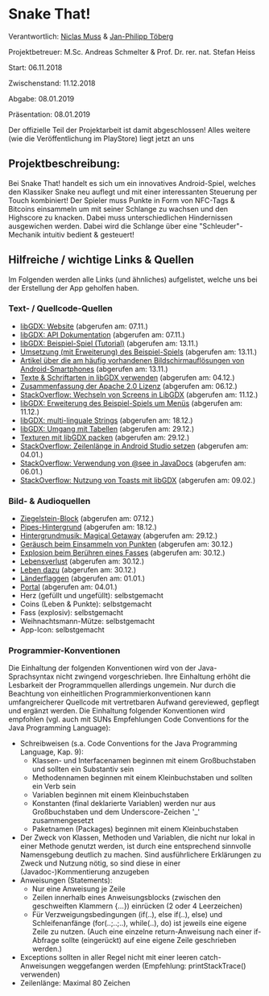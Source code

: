 # Snake That!

Verantwortlich: [Niclas Muss](https://github.com/NiclasMuss) & [Jan-Philipp Töberg](https://github.com/Janfiderheld)

Projektbetreuer: M.Sc. Andreas Schmelter & Prof. Dr. rer. nat. Stefan Heiss


Start: 06.11.2018

Zwischenstand: 11.12.2018

Abgabe: 08.01.2019

Präsentation: 08.01.2019

Der offizielle Teil der Projektarbeit ist damit abgeschlossen! Alles weitere (wie die Veröffentlichung im PlayStore) liegt jetzt an uns

## Projektbeschreibung:

Bei Snake That! handelt es sich um ein innovatives Android-Spiel, welches den Klassiker Snake neu auflegt und mit einer interessanten Steuerung per Touch kombiniert!
Der Spieler muss Punkte in Form von NFC-Tags & Bitcoins einsammeln um mit seiner Schlange zu wachsen und den Highscore zu knacken. Dabei muss unterschiedlichen Hindernissen ausgewichen werden.
Dabei wird die Schlange über eine "Schleuder"-Mechanik intuitiv bedient & gesteuert!

## Hilfreiche / wichtige Links & Quellen

Im Folgenden werden alle Links (und ähnliches) aufgelistet, welche uns bei der Erstellung der App geholfen haben.

### Text- / Quellcode-Quellen 

- [libGDX: Website](https://libgdx.badlogicgames.com/) (abgerufen am: 07.11.)
- [libGDX: API Dokumentation](https://libgdx.badlogicgames.com/ci/nightlies/docs/api/) (abgerufen am: 07.11.)
- [libGDX: Beispiel-Spiel (Tutorial)](https://github.com/libgdx/libgdx/wiki/A-simple-game) (abgerufen am: 13.11.)
- [Umsetzung (mit Erweiterung) des Beispiel-Spiels](https://drive.google.com/drive/folders/11WqeAeZgEVUvycyAEVo4V9yjTBE-AW-w) (abgerufen am: 13.11.)
- [Artikel über die am häufig vorhandenen Bildschirmauflösungen von Android-Smartphones](https://deviceatlas.com/blog/most-used-smartphone-screen-resolutions) (abgerufen am: 13.11.)
- [Texte & Schriftarten in libGDX verwenden](https://www.gamefromscratch.com/post/2014/11/21/LibGDX-Video-Tutorial-Creating-and-Using-Fonts-and-Text.aspx) (abgerufen am: 04.12.)
- [Zusammenfassung der Apache 2.0 Lizenz](https://tldrlegal.com/license/apache-license-2.0-(apache-2.0)) (abgerufen am: 06.12.)
- [StackOverflow: Wechseln von Screens in LibGDX](https://stackoverflow.com/questions/25837013/switching-between-screens-libgdx) (abgerufen am: 11.12.)
- [libGDX: Erweiterung des Beispiel-Spiels um Menüs](https://github.com/libgdx/libgdx/wiki/Extending-the-simple-game) (abgerufen am: 11.12.)
- [libGDX: multi-linguale Strings](https://github.com/libgdx/libgdx/wiki/Internationalization-and-Localization) (abgerufen am: 18.12.)
- [libGDX: Umgang mit Tabellen](https://github.com/libgdx/libgdx/wiki/Table) (abgerufen am: 29.12.)
- [Texturen mit libGDX packen](http://www.programmingmoney.com/libgdx-texturepacker-tutorial/) (abgerufen am: 29.12.)
- [StackOverflow: Zeilenlänge in Android Studio setzen](https://stackoverflow.com/questions/30851617/how-to-set-max-line-length-in-android-studio-code-editor) (abgerufen am: 04.01.)
- [StackOverflow: Verwendung von @see in JavaDocs](https://stackoverflow.com/questions/5011291/usage-of-see-in-javadoc) (abgerufen am: 06.01.)
- [StackOverflow: Nutzung von Toasts mit libGDX](https://stackoverflow.com/questions/29142360/libgdx-toast-message) (abgerufen am: 09.02.)

### Bild- & Audioquellen

- [Ziegelstein-Block](https://soundimage.org/txr-brick-cartoon/) (abgerufen am: 07.12.)
- [Pipes-Hintergrund](https://www.toptal.com/designers/subtlepatterns/pipes-pattern/) (abgerufen am: 18.12.)
- [Hintergrundmusik: Magical Getaway](http://soundimage.org/wp-content/uploads/2016/08/Magical-Getaway_Looping.mp3) (abgerufen am: 29.12.)
- [Geräusch beim Einsammeln von Punkten](http://soundimage.org/wp-content/uploads/2016/04/UI_Quirky1.mp3) (abgerufen am: 30.12.)
- [Explosion beim Berühren eines Fasses](http://soundimage.org/wp-content/uploads/2016/04/Explosion1.mp3) (abgerufen am: 30.12.)
- [Lebensverlust](http://soundimage.org/wp-content/uploads/2016/04/Laser-Ricochet3.mp3) (abgerufen am: 30.12.)
- [Leben dazu](http://soundimage.org/wp-content/uploads/2016/04/SynthChime6.mp3) (abgerufen am: 30.12.)
- [Länderflaggen](https://www.free-country-flags.com/index.php) (abgerufen am: 01.01.)
- [Portal](https://opengameart.org/content/golgotha-effects-textures-acid-frontjpg) (abgerufen am: 04.01.)
- Herz (gefüllt und ungefüllt): selbstgemacht
- Coins (Leben & Punkte): selbstgemacht
- Fass (explosiv): selbstgemacht
- Weihnachtsmann-Mütze: selbstgemacht
- App-Icon: selbstgemacht

### Programmier-Konventionen

Die Einhaltung der folgenden Konventionen wird von der Java-Sprachsyntax nicht zwingend vorgeschrieben. Ihre Einhaltung erhöht die Lesbarkeit der Programmquellen allerdings ungemein. Nur durch die Beachtung von einheitlichen Programmierkonventionen kann umfangreicherer Quellcode mit vertretbaren Aufwand gereviewed, gepflegt und ergänzt werden. Die Einhaltung folgender Konventionen wird empfohlen (vgl. auch mit SUNs Empfehlungen Code Conventions for the Java Programming Language):
- Schreibweisen (s.a. Code Conventions for the Java Programming Language, Kap. 9):
  - Klassen- und Interfacenamen beginnen mit einem Großbuchstaben und sollten ein Substantiv sein
  - Methodennamen beginnen mit einem Kleinbuchstaben und sollten ein Verb sein
  - Variablen beginnen mit einem Kleinbuchstaben
  - Konstanten (final deklarierte Variablen) werden nur aus Großbuchstaben und dem Underscore-Zeichen '_' zusammengesetzt
  - Paketnamen (Packages) beginnen mit einem Kleinbuchstaben
- Der Zweck von Klassen, Methoden und Variablen, die nicht nur lokal in einer Methode genutzt werden, ist durch eine entsprechend sinnvolle Namensgebung deutlich zu machen. Sind ausführlichere Erklärungen zu Zweck und Nutzung nötig, so sind diese in einer (Javadoc-)Kommentierung anzugeben
- Anweisungen (Statements):
  - Nur eine Anweisung je Zeile
  - Zeilen innerhalb eines Anweisungsblocks (zwischen den geschweiften Klammern {...}) einrücken (2 oder 4 Leerzeichen)
  - Für Verzweigungsbedingungen (if(..), else if(..), else) und Schleifenanfänge (for(..;..;..), while(..), do) ist jeweils eine eigene Zeile zu nutzen. (Auch eine einzelne return-Anweisung nach einer if-Abfrage sollte (eingerückt) auf eine eigene Zeile geschrieben werden.)
- Exceptions sollten in aller Regel nicht mit einer leeren catch-Anweisungen weggefangen werden (Empfehlung: printStackTrace() verwenden)
- Zeilenlänge: Maximal 80 Zeichen